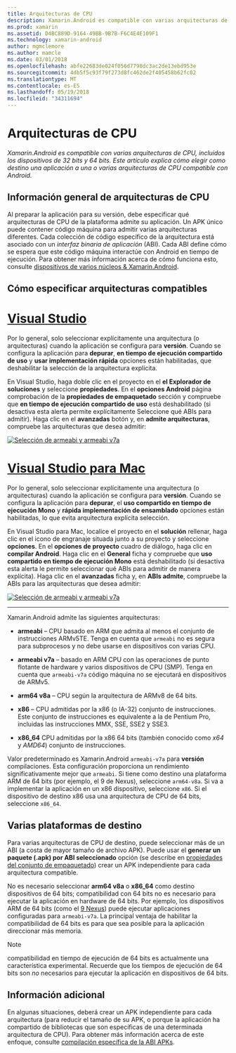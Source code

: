 ```yaml
---
title: Arquitecturas de CPU
description: Xamarin.Android es compatible con varias arquitecturas de CPU, incluidos los dispositivos de 32 bits y 64 bits. Este artículo explica cómo elegir como destino una aplicación a una o varias arquitecturas de CPU compatible con Android.
ms.prod: xamarin
ms.assetid: D4BC889D-9164-49BB-9B7B-F6C4E4E109F1
ms.technology: xamarin-android
author: mgmclemore
ms.author: mamcle
ms.date: 03/01/2018
ms.openlocfilehash: abfe22683de024f056d7798dc3ac2de13ebd953e
ms.sourcegitcommit: 4db5f5c93f79f273d8fc462de2f405458b62fc02
ms.translationtype: MT
ms.contentlocale: es-ES
ms.lasthandoff: 05/19/2018
ms.locfileid: "34311694"
---
```

# <a name="cpu-architectures"></a>Arquitecturas de CPU

_Xamarin.Android es compatible con varias arquitecturas de CPU, incluidos los dispositivos de 32 bits y 64 bits. Este artículo explica cómo elegir como destino una aplicación a una o varias arquitecturas de CPU compatible con Android._

## <a name="cpu-architectures-overview"></a>Información general de arquitecturas de CPU

Al preparar la aplicación para su versión, debe especificar qué arquitecturas de CPU de la plataforma admite su aplicación. Un APK único puede contener código máquina para admitir varias arquitecturas diferentes. Cada colección de código específico de la arquitectura está asociado con un *interfaz binaria de aplicación* (ABI). Cada ABI define cómo se espera que este código máquina interactúe con Android en tiempo de ejecución.
Para obtener más información acerca de cómo funciona esto, consulte [dispositivos de varios núcleos &amp; Xamarin.Android](~/android/deploy-test/multicore-devices.md).


## <a name="how-to-specify-supported-architectures"></a>Cómo especificar arquitecturas compatibles

# <a name="visual-studiotabvswin"></a>[Visual Studio](#tab/vswin)

Por lo general, solo seleccionar explícitamente una arquitectura (o arquitecturas) cuando la aplicación se configura para **versión**. Cuando se configura la aplicación para **depurar**, **en tiempo de ejecución compartido de uso** y **usar implementación rápida** opciones están habilitadas, que deshabilitar la selección de la arquitectura explícita.

En Visual Studio, haga doble clic en el proyecto en el **el Explorador de soluciones** y seleccione **propiedades**. En el **opciones Android** página comprobación de la **propiedades de empaquetado** sección y compruebe que **en tiempo de ejecución compartido de uso** está deshabilitado (si desactiva esta alerta permite explícitamente Seleccione qué ABIs para admitir). Haga clic en el **avanzadas** botón y, en **admite arquitecturas**, compruebe las arquitecturas que desea admitir:

[![Selección de armeabi y armeabi v7a](cpu-architectures-images/vs/01-abi-selections-sml.png)](cpu-architectures-images/vs/01-abi-selections.png#lightbox)

# <a name="visual-studio-for-mactabvsmac"></a>[Visual Studio para Mac](#tab/vsmac)

Por lo general, solo seleccionar explícitamente una arquitectura (o arquitecturas) cuando la aplicación se configura para **versión**. Cuando se configura la aplicación para **depurar**, el **uso compartido en tiempo de ejecución Mono** y **rápida implementación de ensamblado** opciones están habilitadas, lo que evita arquitectura explícita selección.

En Visual Studio para Mac, localice el proyecto en el **solución** rellenar, haga clic en el icono de engranaje situada junto a su proyecto y seleccione **opciones**. En el **opciones de proyecto** cuadro de diálogo, haga clic en **compilar Android**. Haga clic en el **General** ficha y compruebe que **uso compartido en tiempo de ejecución Mono** está deshabilitado (si desactiva esta alerta le permite seleccionar qué ABIs para admitir de manera explícita). Haga clic en el **avanzadas** ficha y, en **ABIs admite**, compruebe la ABIs para las arquitecturas que desea admitir:

[![Selección de armeabi y armeabi v7a](cpu-architectures-images/xs/01-abi-selections-sml.png)](cpu-architectures-images/xs/01-abi-selections.png#lightbox)

-----


Xamarin.Android admite las siguientes arquitecturas:

-   **armeabi** &ndash; CPU basado en ARM que admita al menos el conjunto de instrucciones ARMv5TE. Tenga en cuenta que `armeabi` no es segura para subprocesos y no debe usarse en dispositivos con varias CPU.

-   **armeabi v7a** &ndash; basado en ARM CPU con las operaciones de punto flotante de hardware y varios dispositivos de CPU (SMP). Tenga en cuenta que `armeabi-v7a` código máquina no se ejecutará en dispositivos de ARMv5.

-   **arm64 v8a** &ndash; CPU según la arquitectura de ARMv8 de 64 bits.

-   **x86** &ndash; CPU admitidas por la x86 (o IA-32) conjunto de instrucciones. Este conjunto de instrucciones es equivalente a la de Pentium Pro, incluidas las instrucciones MMX, SSE, SSE2 y SSE3.

-   **x86_64** CPU admitidas por la x86 64 bits (también conocido como *x64* y *AMD64*) conjunto de instrucciones.

Valor predeterminado es Xamarin.Android `armeabi-v7a` para **versión** compilaciones. Esta configuración proporciona un rendimiento significativamente mejor que `armeabi`. Si tiene como destino una plataforma ARM de 64 bits (por ejemplo, el 9 de Nexus), seleccione `arm64-v8a`. Si va a implementar la aplicación en un x86 dispositivo, seleccione `x86`. Si el dispositivo de destino x86 usa una arquitectura de CPU de 64 bits, seleccione `x86_64`.

## <a name="targeting-multiple-platforms"></a>Varias plataformas de destino

Para varias arquitecturas de CPU de destino, puede seleccionar más de un ABI (a costa de mayor tamaño de archivo APK). Puede usar el **generar un paquete (.apk) por ABI seleccionado** opción (se describe en [propiedades del conjunto de empaquetado](~/android/deploy-test/release-prep/index.md#Set_Packaging_Properties)) crear un APK independiente para cada arquitectura compatible.

No es necesario seleccionar **arm64 v8a** o **x86_64** como destino dispositivos de 64 bits; compatibilidad con 64 bits no es necesario para ejecutar la aplicación en hardware de 64 bits. Por ejemplo, los dispositivos ARM de 64 bits (como el [9 Nexus](http://www.google.com/nexus/9/)) puede ejecutar aplicaciones configuradas para `armeabi-v7a`. La principal ventaja de habilitar la compatibilidad de 64 bits es para que sea posible para la aplicación direccionar más memoria.

> [!NOTE]
> compatibilidad en tiempo de ejecución de 64 bits es actualmente una característica experimental. Recuerde que los tiempos de ejecución de 64 bits son *no* necesarios para ejecutar la aplicación en dispositivos de 64 bits. 

## <a name="additional-information"></a>Información adicional

En algunas situaciones, deberá crear un APK independiente para cada arquitectura (para reducir el tamaño de su APK, o porque la aplicación ha compartido de bibliotecas que son específicas de una determinada arquitectura de CPU).
Para obtener más información acerca de este enfoque, consulte [compilación específica de la ABI APKs](~/android/deploy-test/building-apps/abi-specific-apks.md).
